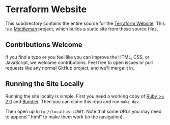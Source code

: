 # Terraform Website

This subdirectory contains the entire source for the [Terraform Website](http://www.terraform.io).
This is a [Middleman](http://middlemanapp.com) project, which builds a static
site from these source files.

## Contributions Welcome

If you find a typo or you feel like you can improve the HTML, CSS, or
JavaScript, we welcome contributions. Feel free to open issues or pull
requests like any normal GitHub project, and we'll merge it in.

## Running the Site Locally

Running the site locally is simple. First you need a working copy of [Ruby >= 2.0](https://www.ruby-lang.org/en/downloads/) and [Bundler](http://bundler.io/). Then you can clone this repo and run `make dev`.

Then open up `http://localhost:4567`. Note that some URLs you may need to append
".html" to make them work (in the navigation).